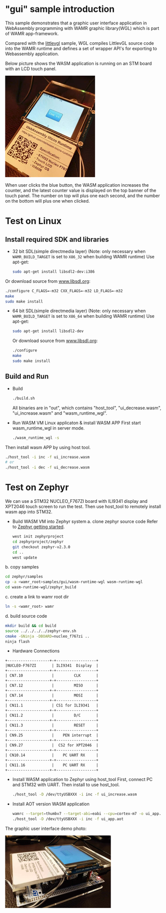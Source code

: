"gui" sample introduction
==============
This sample demonstrates that a graphic user interface application in WebAssembly programming with WAMR graphic library(WGL)  which is part of WAMR app-framework.

Compared with the [littlevgl](../littlevgl) sample, WGL compiles LittlevGL source code into the WAMR runtime and defines a set of wrapper API's for exporting to Webassembly application.

Below picture shows the WASM application is running on an STM board with an LCD touch panel.

![WAMR UI SAMPLE](../../doc/pics/vgl_demo2.png "WAMR UI DEMO")

 When user clicks the blue button, the WASM application increases the counter, and the latest counter value is displayed on the top banner of the touch panel. The number on top will plus one each second, and the number on the bottom will plus one when clicked.

# Test on Linux

Install required SDK and libraries
--------------
- 32 bit SDL(simple directmedia layer) (Note: only necessary when `WAMR_BUILD_TARGET` is set to `X86_32` when building WAMR runtime)
Use apt-get:
  ```bash
  sudo apt-get install libsdl2-dev:i386
  ```
Or download source from www.libsdl.org:
  ```bash
  ./configure C_FLAGS=-m32 CXX_FLAGS=-m32 LD_FLAGS=-m32
  make
  sudo make install
  ```
- 64 bit SDL(simple directmedia layer) (Note: only necessary when `WAMR_BUILD_TARGET` is set to `X86_64` when building WAMR runtime)
Use apt-get:

  ```bash
  sudo apt-get install libsdl2-dev
  ```
  Or download source from www.libsdl.org:
  ```bash
  ./configure
  make
  sudo make install
  ```

Build and Run
--------------

- Build
  ```bash
  ./build.sh
  ```
    All binaries are in "out", which contains "host_tool", "ui_decrease.wasm", "ui_increase.wasm" and "wasm_runtime_wgl".

- Run WASM VM Linux applicaton & install WASM APP
 First start wasm_runtime_wgl in server mode.
  ```bash
  ./wasm_runtime_wgl -s
  ```
 Then install wasm APP by using host tool.
  ```bash
  ./host_tool -i inc -f ui_increase.wasm
  # or
  ./host_tool -i dec -f ui_decrease.wasm
  ```

Test on Zephyr
================================

We can use a STM32 NUCLEO_F767ZI  board with ILI9341 display and XPT2046 touch screen to run the test. Then use host_tool to remotely install wasm app into STM32.
- Build WASM VM into Zephyr system
 a. clone zephyr source code
Refer to  [Zephyr getting started](https://docs.zephyrproject.org/latest/getting_started/index.html).

  ```bash
  west init zephyrproject
  cd zephyrproject/zephyr
  git checkout zephyr-v2.3.0
  cd ..
  west update
  ```
 b. copy samples
  ```bash
  cd zephyr/samples
  cp -a <wamr_root>samples/gui/wasm-runtime-wgl wasm-runtime-wgl
  cd wasm-runtime-wgl/zephyr_build
  ```
 c. create a link to wamr root dir
  ```bash
  ln -s <wamr_root> wamr
  ```
 d. build source code
  ```bash
  mkdir build && cd build
  source ../../../../zephyr-env.sh
  cmake -GNinja -DBOARD=nucleo_f767zi ..
  ninja flash
  ```

- Hardware Connections

```
+-------------------+-+------------------+
|NUCLEO-F767ZI       | ILI9341  Display  |
+-------------------+-+------------------+
| CN7.10             |         CLK       |
+-------------------+-+------------------+
| CN7.12             |         MISO      |
+-------------------+-+------------------+
| CN7.14             |         MOSI      |
+-------------------+-+------------------+
| CN11.1             | CS1 for ILI9341   |
+-------------------+-+------------------+
| CN11.2             |         D/C       |
+-------------------+-+------------------+
| CN11.3             |         RESET     |
+-------------------+-+------------------+
| CN9.25             |    PEN interrupt  |
+-------------------+-+------------------+
| CN9.27             |  CS2 for XPT2046  |
+-------------------+-+------------------+
| CN10.14            |    PC UART RX     |
+-------------------+-+------------------+
| CN11.16            |    PC UART RX     |
+-------------------+-+------------------+
```

- Install WASM application to Zephyr using host_tool
First, connect PC and STM32 with UART. Then install to use host_tool.
  ```bash
  ./host_tool -D /dev/ttyUSBXXX -i inc -f ui_increase.wasm
  ```

- Install AOT version WASM application
  ```bash
  wamrc --target=thumbv7 --target-abi=eabi --cpu=cortex-m7 -o ui_app.aot ui_increase.wasm
  ./host_tool -D /dev/ttyUSBXXX -i inc -f ui_app.aot
  ```

The graphic user interface demo photo:

![WAMR samples diagram](../../doc/pics/vgl_demo.png "WAMR samples diagram")
